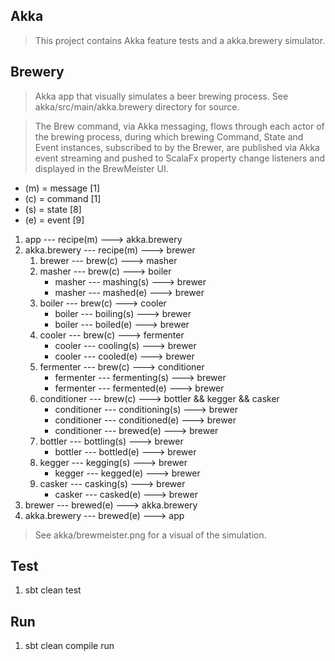 Akka
----
>This project contains Akka feature tests and a akka.brewery simulator.

Brewery
-------
>Akka app that visually simulates a beer brewing process. See akka/src/main/akka.brewery directory for source.

>The Brew command, via Akka messaging, flows through each actor of the brewing process, during which brewing Command,
 State and Event instances, subscribed to by the Brewer, are published via Akka event streaming and pushed to ScalaFx
 property change listeners and displayed in the BrewMeister UI.

* (m) = message [1]
* (c) = command [1]
* (s) = state   [8]
* (e) = event   [9]

1. app --- recipe(m) ---> akka.brewery
2. akka.brewery --- recipe(m) ---> brewer
    1. brewer --- brew(c) ---> masher
    2. masher --- brew(c) ---> boiler
       * masher --- mashing(s) ---> brewer
       * masher --- mashed(e) ---> brewer
    3. boiler --- brew(c) ---> cooler
       * boiler --- boiling(s) ---> brewer
       * boiler --- boiled(e) ---> brewer
    4. cooler --- brew(c) ---> fermenter
       * cooler --- cooling(s) ---> brewer
       * cooler --- cooled(e) ---> brewer
    5. fermenter --- brew(c) ---> conditioner
       * fermenter --- fermenting(s) ---> brewer
       * fermenter --- fermented(e) ---> brewer
    6. conditioner --- brew(c) ---> bottler && kegger && casker
       * conditioner --- conditioning(s) ---> brewer
       * conditioner --- conditioned(e) ---> brewer
       * conditioner --- brewed(e) ---> brewer
    7. bottler --- bottling(s) ---> brewer
       * bottler --- bottled(e) ---> brewer
    8. kegger --- kegging(s) ---> brewer
       * kegger --- kegged(e) ---> brewer
    9. casker --- casking(s) ---> brewer
       * casker --- casked(e) ---> brewer
3. brewer --- brewed(e) ---> akka.brewery
4. akka.brewery --- brewed(e) ---> app

>See akka/brewmeister.png for a visual of the simulation.

Test
----
1. sbt clean test

Run
---
1. sbt clean compile run